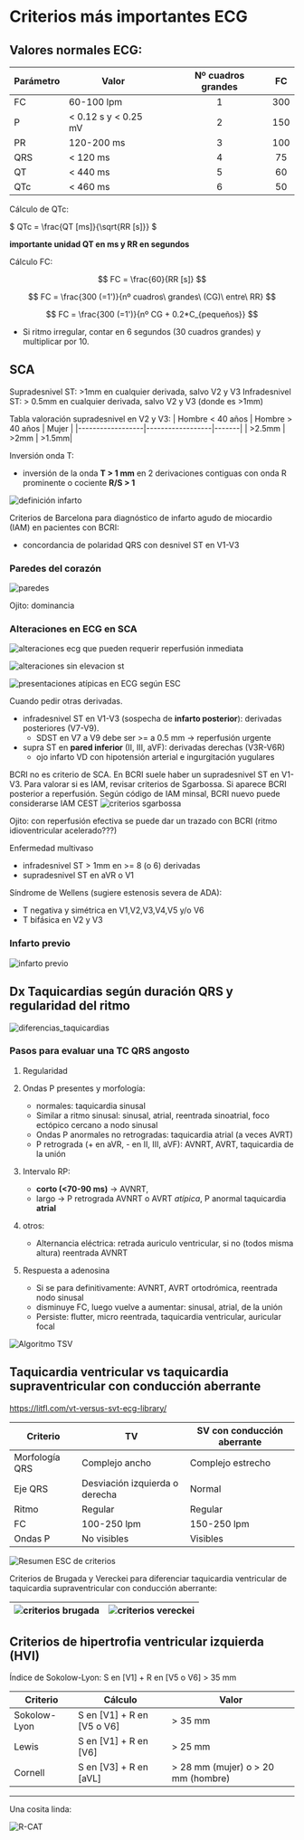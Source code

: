 # Criterios más importantes ECG

## Valores normales ECG:

| Parámetro | Valor |           | Nº cuadros grandes | FC |
|-----------|-------| -         |:------------------:|:--:|
| FC        | 60-100 lpm |      | 1   | 300 |
| P        | < 0.12 s y < 0.25 mV| | 2   | 150 |
| PR        | 120-200 ms |      | 3   | 100 |
| QRS       | < 120 ms |        | 4   | 75 |
| QT        | < 440 ms |        | 5   | 60 |
| QTc       | < 460 ms |        | 6   | 50 |


Cálculo de QTc: 

$ QTc = \frac{QT [ms]}{\sqrt{RR [s]}} $

**importante unidad QT en ms y RR en segundos**

Cálculo FC:

$$ FC = \frac{60}{RR [s]} $$

$$ FC = \frac{300 (=1')}{nº cuadros\ grandes\ (CG)\ entre\ RR} $$

$$ FC = \frac{300 (=1')}{nº CG + 0.2*C_{pequeños}} $$
- Si ritmo irregular, contar en 6 segundos (30 cuadros grandes) y multiplicar por 10. 



## SCA
Supradesnivel ST: >1mm en cualquier derivada, salvo V2 y V3
Infradesnivel ST: > 0.5mm en cualquier derivada, salvo V2 y V3 (donde es >1mm)

Tabla valoración supradesnivel en V2 y V3:
| Hombre < 40 años | Hombre > 40 años | Mujer |
|------------------|------------------|-------|
| >2.5mm           | >2mm             | >1.5mm|

Inversión onda T: 
-  inversión de la onda **T > 1 mm** en 2 derivaciones contiguas con onda R prominente o cociente **R/S > 1**

![definición infarto](image.png)

Criterios de Barcelona para diagnóstico de infarto agudo de miocardio (IAM) en pacientes con BCRI:
- concordancia de polaridad QRS con desnivel ST en V1-V3

### Paredes del corazón

![paredes](paredes_arterias.png)

Ojito: dominancia 

### Alteraciones en ECG en SCA 

![alteraciones ecg que pueden requerir reperfusión inmediata](image-8.png)

![alteraciones sin elevacion st](image-9.png)

![presentaciones atípicas en ECG según ESC](esc_ecg_iam_atipico.png)

Cuando pedir otras derivadas.
- infradesnivel ST en V1-V3 (sospecha de **infarto posterior**): derivadas posteriores (V7-V9). 
   - SDST en V7 a V9 debe ser >= a 0.5 mm -> reperfusión urgente
- supra ST en **pared inferior** (II, III, aVF): derivadas derechas (V3R-V6R)
   - ojo infarto VD con hipotensión arterial e ingurgitación yugulares

BCRI no es criterio de SCA. En BCRI suele haber un supradesnivel ST en V1-V3. Para valorar si es IAM, revisar criterios de Sgarbossa. Si aparece BCRI posterior a reperfusión. Según código de IAM minsal, BCRI nuevo puede considerarse IAM CEST
![criterios sgarbossa](bcri_sgarbossa.png)

Ojito: con reperfusión efectiva se puede dar un trazado con BCRI (ritmo idioventricular acelerado???) 

Enfermedad multivaso

- infradesnivel ST > 1mm en >= 8 (o 6) derivadas
- supradesnivel ST en aVR o V1

Síndrome de Wellens  (sugiere estenosis severa de ADA):
- T negativa y simétrica en V1,V2,V3,V4,V5 y/o V6 
- T bifásica en V2 y V3

### Infarto previo

![infarto previo](image-1.png)

## Dx Taquicardias según duración QRS y regularidad del ritmo

![diferencias_taquicardias](image-5.png)

### Pasos para evaluar una TC QRS angosto 
1) Regularidad
2) Ondas P presentes y morfología:
   - normales: taquicardia sinusal
   - Similar a ritmo sinusal: sinusal, atrial, reentrada sinoatrial, foco ectópico cercano a nodo sinusal 
   - Ondas P anormales no retrogradas: taquicardia atrial (a veces AVRT)
   - P retrograda (+ en aVR, - en II, III, aVF): AVNRT, AVRT, taquicardia de la unión
3) Intervalo RP: 
   - **corto (<70-90 ms)** -> AVNRT, 
   - largo -> P retrograda AVNRT o AVRT *atípica*, P anormal taquicardia **atrial**

4) otros:  
   - Alternancia eléctrica: retrada auriculo ventricular, si no (todos misma altura) reentrada AVNRT
5) Respuesta a adenosina
   - Si se para definitivamente: AVNRT, AVRT ortodrómica, reentrada nodo sinusal
   - disminuye FC, luego vuelve a aumentar: sinusal, atrial, de la unión
   - Persiste: flutter, micro reentrada, taquicardia ventricular, auricular focal

![Algoritmo TSV](image-7.png)

## Taquicardia ventricular vs taquicardia supraventricular con conducción aberrante

https://litfl.com/vt-versus-svt-ecg-library/

| Criterio | TV | SV con conducción aberrante |
|----------|----|-----------------------------|
| Morfología QRS | Complejo ancho | Complejo estrecho |
| Eje QRS | Desviación izquierda o derecha | Normal |
| Ritmo | Regular | Regular |
| FC | 100-250 lpm | 150-250 lpm |
| Ondas P | No visibles | Visibles |

![Resumen ESC de criterios](image-6.png)


Criterios de Brugada y Vereckei para diferenciar taquicardia ventricular de taquicardia supraventricular con conducción aberrante:

| ![criterios brugada](image-3.png) | ![criterios vereckei](image-4.png) |
|-----------------------------------|------------------------------------|



## Criterios de hipertrofia ventricular izquierda (HVI)

Índice de Sokolow-Lyon: S en [V1] + R en [V5 o V6] > 35 mm

|Criterio | Cálculo | Valor |
|---------|---------|-------|
|Sokolow-Lyon | S en [V1] + R en [V5 o V6] | > 35 mm |
|Lewis | S en [V1] + R en [V6] | > 25 mm |
|Cornell | S en [V3] + R en [aVL] | > 28 mm (mujer) o > 20 mm (hombre) |


-------------
Una cosita linda: 

![R-CAT](image-2.png)
